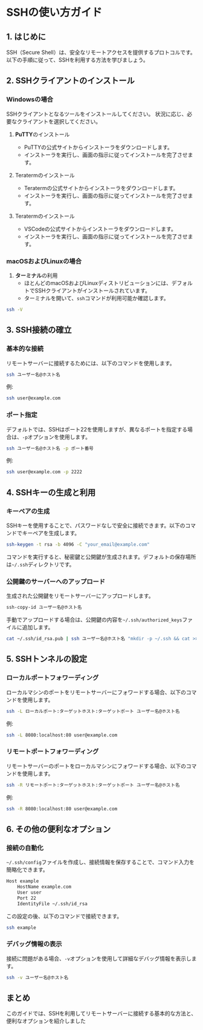 # SSHの使い方ガイド

## 1. はじめに

SSH（Secure Shell）は、安全なリモートアクセスを提供するプロトコルです。以下の手順に従って、SSHを利用する方法を学びましょう。

## 2. SSHクライアントのインストール

### Windowsの場合
SSHクライアントとなるツールをインストールしてください。
状況に応じ、必要なクライアントを選択してください。
1. **PuTTY**のインストール
   - PuTTYの公式サイトからインストーラをダウンロードします。
   - インストーラを実行し、画面の指示に従ってインストールを完了させます。

2. Teratermのインストール
   - Teratermの公式サイトからインストーラをダウンロードします。
   - インストーラを実行し、画面の指示に従ってインストールを完了させます。

2. Teratermのインストール
   - VSCodeの公式サイトからインストーラをダウンロードします。
   - インストーラを実行し、画面の指示に従ってインストールを完了させます。

### macOSおよびLinuxの場合
1. **ターミナル**の利用
   - ほとんどのmacOSおよびLinuxディストリビューションには、デフォルトでSSHクライアントがインストールされています。
   - ターミナルを開いて、`ssh`コマンドが利用可能か確認します。

```bash
ssh -V
```

## 3. SSH接続の確立

### 基本的な接続
リモートサーバーに接続するためには、以下のコマンドを使用します。

```bash
ssh ユーザー名@ホスト名
```

例:
```bash
ssh user@example.com
```

### ポート指定
デフォルトでは、SSHはポート22を使用しますが、異なるポートを指定する場合は、`-p`オプションを使用します。

```bash
ssh ユーザー名@ホスト名 -p ポート番号
```

例:
```bash
ssh user@example.com -p 2222
```

## 4. SSHキーの生成と利用

### キーペアの生成
SSHキーを使用することで、パスワードなしで安全に接続できます。以下のコマンドでキーペアを生成します。

```bash
ssh-keygen -t rsa -b 4096 -C "your_email@example.com"
```

コマンドを実行すると、秘密鍵と公開鍵が生成されます。デフォルトの保存場所は`~/.ssh`ディレクトリです。

### 公開鍵のサーバーへのアップロード
生成された公開鍵をリモートサーバーにアップロードします。

```bash
ssh-copy-id ユーザー名@ホスト名
```

手動でアップロードする場合は、公開鍵の内容を`~/.ssh/authorized_keys`ファイルに追加します。

```bash
cat ~/.ssh/id_rsa.pub | ssh ユーザー名@ホスト名 "mkdir -p ~/.ssh && cat >> ~/.ssh/authorized_keys"
```

## 5. SSHトンネルの設定

### ローカルポートフォワーディング
ローカルマシンのポートをリモートサーバーにフォワードする場合、以下のコマンドを使用します。

```bash
ssh -L ローカルポート:ターゲットホスト:ターゲットポート ユーザー名@ホスト名
```

例:
```bash
ssh -L 8080:localhost:80 user@example.com
```

### リモートポートフォワーディング
リモートサーバーのポートをローカルマシンにフォワードする場合、以下のコマンドを使用します。

```bash
ssh -R リモートポート:ターゲットホスト:ターゲットポート ユーザー名@ホスト名
```

例:
```bash
ssh -R 8080:localhost:80 user@example.com
```

## 6. その他の便利なオプション

### 接続の自動化
`~/.ssh/config`ファイルを作成し、接続情報を保存することで、コマンド入力を簡略化できます。

```bash
Host example
    HostName example.com
    User user
    Port 22
    IdentityFile ~/.ssh/id_rsa
```

この設定の後、以下のコマンドで接続できます。

```bash
ssh example
```

### デバッグ情報の表示
接続に問題がある場合、`-v`オプションを使用して詳細なデバッグ情報を表示します。

```bash
ssh -v ユーザー名@ホスト名
```

## まとめ
このガイドでは、SSHを利用してリモートサーバーに接続する基本的な方法と、便利なオプションを紹介しました